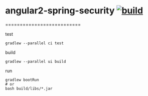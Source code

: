 # angular2-spring-security [![build](https://travis-ci.org/daggerok/angular2-spring-boot.svg?branch=angular2-spring-security)](https://travis-ci.org/daggerok/angular2-spring-boot)
==========================

test

```fish
gradlew --parallel ci test
```

build

```fish
gradlew --parallel ui build
```

run

```fish
gradlew bootRun
# or
bash build/libs/*.jar
```

